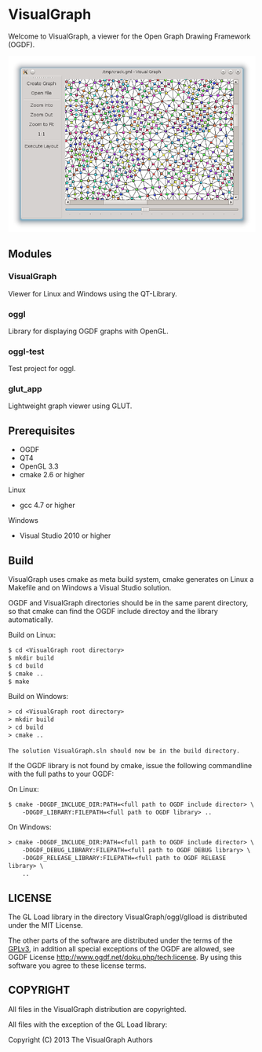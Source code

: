 VisualGraph
================================================================================

Welcome to VisualGraph, a viewer for the Open Graph Drawing Framework (OGDF).

![Visual Graph Screenshot](VisualGraph.png)

Modules
--------------------------------------------------------------------------------

### VisualGraph

Viewer for Linux and Windows using the QT-Library.

### oggl

Library for displaying OGDF graphs with OpenGL.

### oggl-test

Test project for oggl.

### glut_app

Lightweight graph viewer using GLUT.


Prerequisites
--------------------------------------------------------------------------------

* OGDF
* QT4
* OpenGL 3.3
* cmake 2.6 or higher

Linux

* gcc 4.7 or higher

Windows

* Visual Studio 2010 or higher

Build
--------------------------------------------------------------------------------

VisualGraph uses cmake as meta build system, cmake generates on Linux a 
Makefile and on Windows a Visual Studio solution. 

OGDF and VisualGraph directories should be in the same parent directory, so that
cmake can find the OGDF include directoy and the library automatically.

Build on Linux:

	$ cd <VisualGraph root directory>
	$ mkdir build
	$ cd build
	$ cmake ..
	$ make

Build on Windows:

	> cd <VisualGraph root directory>
	> mkdir build
	> cd build
	> cmake ..

	The solution VisualGraph.sln should now be in the build directory.

If the OGDF library is not found by cmake, issue the following commandline with 
the full paths to your OGDF:

On Linux:

	$ cmake -DOGDF_INCLUDE_DIR:PATH=<full path to OGDF include director> \
		-DOGDF_LIBRARY:FILEPATH=<full path to OGDF library> ..

On Windows:

	> cmake -DOGDF_INCLUDE_DIR:PATH=<full path to OGDF include director> \
		-DOGDF_DEBUG_LIBRARY:FILEPATH=<full path to OGDF DEBUG library> \
		-DOGDF_RELEASE_LIBRARY:FILEPATH=<full path to OGDF RELEASE library> \
		..

LICENSE
--------------------------------------------------------------------------------

The GL Load library in the directory VisualGraph/oggl/glload is distributed 
under the MIT License.

The other parts of the software are distributed under the terms of the 
[GPLv3](<http://www.gnu.org/licenses/gpl-3.0.html>), in addition all special 
exceptions of the OGDF are allowed, see 
OGDF License <http://www.ogdf.net/doku.php/tech:license>. By using this 
software you agree to these license terms.

COPYRIGHT
--------------------------------------------------------------------------------

All files in the VisualGraph distribution are copyrighted.

All files with the exception of the GL Load library:

Copyright (C) 2013 The VisualGraph Authors


